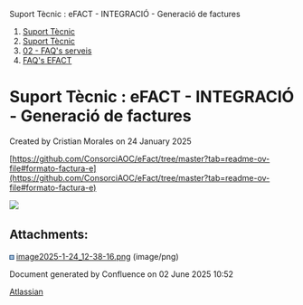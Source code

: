 Suport Tècnic : eFACT - INTEGRACIÓ - Generació de factures  

1.  [Suport Tècnic](index.html)
2.  [Suport Tècnic](13893782.html)
3.  [02 - FAQ's serveis](26313393.html)
4.  [FAQ's EFACT](30867754.html)

Suport Tècnic : eFACT - INTEGRACIÓ - Generació de factures
==========================================================

Created by Cristian Morales on 24 January 2025

[https://github.com/ConsorciAOC/eFact/tree/master?tab=readme-ov-file#formato-factura-e](https://github.com/ConsorciAOC/eFact/tree/master?tab=readme-ov-file#formato-factura-e)

![](attachments/118555147/118555148.png)

  

  

  

Attachments:
------------

![](images/icons/bullet_blue.gif) [image2025-1-24\_12-38-16.png](attachments/118555147/118555148.png) (image/png)  

Document generated by Confluence on 02 June 2025 10:52

[Atlassian](http://www.atlassian.com/)